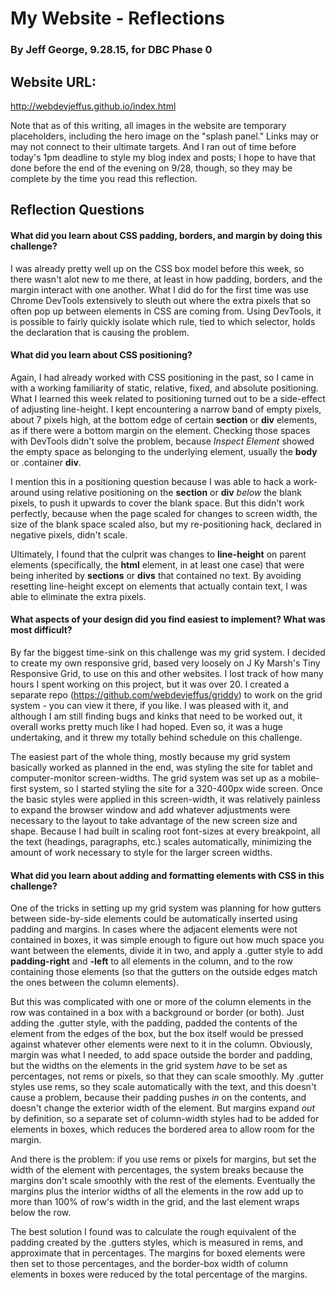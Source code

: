 # My Website - Reflections
### By Jeff George, 9.28.15, for DBC Phase 0

## Website URL:
http://webdevjeffus.github.io/index.html

Note that as of this writing, all images in the website are temporary placeholders, including the hero image on the "splash panel." Links may or may not connect to their ultimate targets. And I ran out of time before today's 1pm deadline to style my blog index and posts; I hope to have that done before the end of the evening on 9/28, though, so they may be complete by the time you read this reflection.

## Reflection Questions

#### What did you learn about CSS padding, borders, and margin by doing this challenge?

I was already pretty well up on the CSS box model before this week, so there wasn't alot new to me there, at least in how padding, borders, and the margin interact with one another. What I did do for the first time was use Chrome DevTools extensively to sleuth out where the extra pixels that so often pop up between elements in CSS are coming from. Using DevTools, it is possible to fairly quickly isolate which rule, tied to which selector, holds the declaration that is causing the problem.


#### What did you learn about CSS positioning?

Again, I had already worked with CSS positioning in the past, so I came in with a working familiarity of static, relative, fixed, and absolute positioning. What I learned this week related to positioning turned out to be a side-effect of adjusting line-height. I kept encountering a narrow band of empty pixels, about 7 pixels high, at the bottom edge of certain **section** or **div** elements, as if there were a bottom margin on the element. Checking those spaces with DevTools didn't solve the problem, because _Inspect Element_ showed the empty space as belonging to the underlying element, usually the **body** or .container **div**.

I mention this in a positioning question because I was able to hack a work-around using relative positioning on the **section** or **div** _below_ the blank pixels, to push it upwards to cover the blank space. But this didn't work perfectly, because when the page scaled for changes to screen width, the size of the blank space scaled also, but my re-positioning hack, declared in negative pixels, didn't scale.

Ultimately, I found that the culprit was changes to **line-height** on parent elements (specifically, the **html** element, in at least one case) that were being inherited by **sections** or **divs** that contained no text. By avoiding resetting line-height except on elements that actually contain text, I was able to eliminate the extra pixels.


#### What aspects of your design did you find easiest to implement? What was most difficult?

By far the biggest time-sink on this challenge was my grid system. I decided to create my own responsive grid, based very loosely on J Ky Marsh's Tiny Responsive Grid, to use on this and other websites. I lost track of how many hours I spent working on this project, but it was over 20. I created a separate repo (https://github.com/webdevjeffus/griddy) to work on the grid system - you can view it there, if you like. I was pleased with it, and although I am still finding bugs and kinks that need to be worked out, it overall works pretty much like I had hoped. Even so, it was a huge undertaking, and it threw my totally behind schedule on this challenge.

The easiest part of the whole thing, mostly because my grid system basically worked as planned in the end, was styling the site for tablet and computer-monitor screen-widths. The grid system was set up as a mobile-first system, so I started styling the site for a 320-400px wide screen. Once the basic styles were applied in this screen-width, it was relatively painless to expand the browser window and add whatever adjustments were necessary to the layout to take advantage of the new screen size and shape. Because I had built in scaling root font-sizes at every breakpoint, all the text (headings, paragraphs, etc.) scales automatically, minimizing the amount of work necessary to style for the larger screen widths.


#### What did you learn about adding and formatting elements with CSS in this challenge?

One of the tricks in setting up my grid system was planning for how gutters between side-by-side elements could be automatically inserted using padding and margins. In cases where the adjacent elements were not contained in boxes, it was simple enough to figure out how much space you want between the elements, divide it in two, and apply a .gutter style to add **padding-right** and **-left** to all elements in the column, and to the row containing those elements (so that the gutters on the outside edges match the ones between the column elements).

But this was complicated with one or more of the column elements in the row was contained in a box with a background or border (or both). Just adding the .gutter style, with the padding, padded the contents of the element from the edges of the box, but the box itself would be pressed against whatever other elements were next to it in the column. Obviously, margin was what I needed, to add space outside the border and padding, but the widths on the elements in the grid system _have_ to be set as percentages, not rems or pixels, so that they can scale smoothly. My .gutter styles use rems, so they scale automatically with the text, and this doesn't cause a problem, because their padding pushes _in_ on the contents, and doesn't change the exterior width of the element. But margins expand _out_ by definition, so a separate set of column-width styles had to be added for elements in boxes, which reduces the bordered area to allow room for the margin.

And there is the problem: if you use rems or pixels for margins, but set the width of the element with percentages, the system breaks because the margins don't scale smoothly with the rest of the elements. Eventually the margins plus the interior widths of all the elements in the row add up to more than 100% of row's width in the grid, and the last element wraps below the row.

The best solution I found was to calculate the rough equivalent of the padding created by the .gutters styles, which is measured in rems, and approximate that in percentages. The margins for boxed elements were then set to those percentages, and the border-box width of column elements in boxes were reduced by the total percentage of the margins.